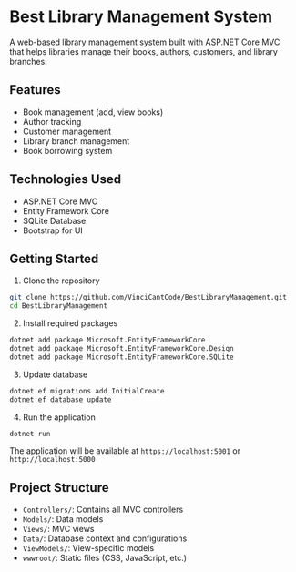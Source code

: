# Best Library Management System

A web-based library management system built with ASP.NET Core MVC that helps libraries manage their books, authors, customers, and library branches.

## Features

- Book management (add, view books)
- Author tracking
- Customer management
- Library branch management
- Book borrowing system

## Technologies Used

- ASP.NET Core MVC
- Entity Framework Core
- SQLite Database
- Bootstrap for UI

## Getting Started

1. Clone the repository
```bash
git clone https://github.com/VinciCantCode/BestLibraryManagement.git 
cd BestLibraryManagement
```

2. Install required packages
```bash
dotnet add package Microsoft.EntityFrameworkCore
dotnet add package Microsoft.EntityFrameworkCore.Design
dotnet add package Microsoft.EntityFrameworkCore.SQLite  

```

3. Update database
```bash
dotnet ef migrations add InitialCreate
dotnet ef database update
```

4. Run the application
```bash
dotnet run
```

The application will be available at `https://localhost:5001` or `http://localhost:5000`

## Project Structure

- `Controllers/`: Contains all MVC controllers
- `Models/`: Data models
- `Views/`: MVC views
- `Data/`: Database context and configurations
- `ViewModels/`: View-specific models
- `wwwroot/`: Static files (CSS, JavaScript, etc.)
